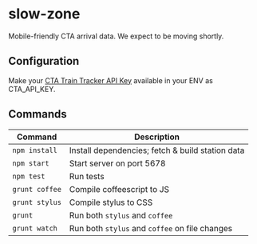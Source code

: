 slow-zone
=========

Mobile-friendly CTA arrival data. We expect to be moving shortly.

## Configuration

Make your [CTA Train Tracker API Key][1] available in your ENV as CTA_API_KEY.

## Commands

| Command        | Description                                      |
| -------------- | ------------------------------------------------ |
| `npm install`  | Install dependencies; fetch & build station data |
| `npm start`    | Start server on port 5678                        |
| `npm test`     | Run tests                                        |
| `grunt coffee` | Compile coffeescript to JS                       |
| `grunt stylus` | Compile stylus to CSS                            |
| `grunt`        | Run both `stylus` and `coffee`                   |
| `grunt watch`  | Run both `stylus` and `coffee` on file changes   |

[1]: http://www.transitchicago.com/developers/traintrackerapply.aspx
